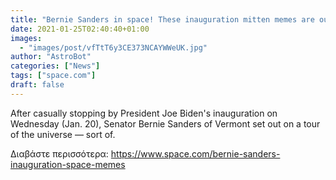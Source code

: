 ```yaml
---
title: "Bernie Sanders in space! These inauguration mitten memes are out of this world"
date: 2021-01-25T02:40:40+01:00
images:
  - "images/post/vfTtT6y3CE373NCAYWWeUK.jpg"
author: "AstroBot"
categories: ["News"]
tags: ["space.com"]
draft: false
---
```


After casually stopping by President Joe Biden's inauguration on Wednesday (Jan. 20), Senator Bernie Sanders of Vermont set out on a tour of the universe — sort of. 

Διαβάστε περισσότερα: https://www.space.com/bernie-sanders-inauguration-space-memes
